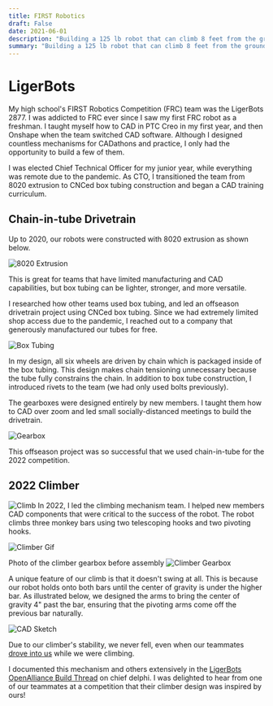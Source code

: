 ```yaml
---
title: FIRST Robotics
draft: False
date: 2021-06-01
description: "Building a 125 lb robot that can climb 8 feet from the ground"
summary: "Building a 125 lb robot that can climb 8 feet from the ground"
---
```


# LigerBots 

My high school's FIRST Robotics Competition (FRC) team was the LigerBots 2877. I was addicted to FRC ever since I saw my first FRC robot as a freshman. I taught myself how to CAD in PTC Creo in my first year, and then Onshape when the team switched CAD software. Although I designed countless mechanisms for CADathons and practice, I only had the opportunity to build a few of them.

I was elected Chief Technical Officer for my junior year, while everything was remote due to the pandemic. As CTO, I transitioned the team from 8020 extrusion to CNCed box tubing construction and began a CAD training curriculum.


## Chain-in-tube Drivetrain

Up to 2020, our robots were constructed with 8020 extrusion as shown below. 

![8020 Extrusion](images/8020_drivetrain.jpg)

This is great for teams that have limited manufacturing and CAD capabilities, but box tubing can be lighter, stronger, and more versatile. 

I researched how other teams used box tubing, and led an offseason drivetrain project using CNCed box tubing. Since we had extremely limited shop access due to the pandemic, I reached out to a company that generously manufactured our tubes for free. 

![Box Tubing](images/cit_drivetrain.jpg)

In my design, all six wheels are driven by chain which is packaged inside of the box tubing. This design makes chain tensioning unnecessary because the tube fully constrains the chain. In addition to box tube construction, I introduced rivets to the team (we had only used bolts previously).

The gearboxes were designed entirely by new members. I taught them how to CAD over zoom and led small socially-distanced meetings to build the drivetrain.

![Gearbox](images/frc_gearbox.jpg)

This offseason project was so successful that we used chain-in-tube for the 2022 competition.

## 2022 Climber

![Climb](featured.jpg)
In 2022, I led the climbing mechanism team. I helped new members CAD components that were critical to the success of the robot. The robot climbs three monkey bars using two telescoping hooks and two pivoting hooks. 

![Climber Gif](https://media.giphy.com/media/v1.Y2lkPTc5MGI3NjExYzQzMGExNDBhNjA5Y2M0Y2MxZGIyNmU2MjRmNzJiMWIzZmZkMjkxOSZjdD1n/1gu9E8hGepu4cbYwjv/giphy-downsized-large.gif)

Photo of the climber gearbox before assembly
![Climber Gearbox](images/frc_climber_gearbox.jpg)

A unique feature of our climb is that it doesn't swing at all. This is because our robot holds onto both bars until the center of gravity is under the higher bar. As illustrated below, we designed the arms to bring the center of gravity 4" past the bar, ensuring that the pivoting arms come off the previous bar naturally.

![CAD Sketch](images/layout_sketch.jpg)

Due to our climber's stability, we never fell, even when our teammates [drove into us](https://clips.twitch.tv/LongHungryToadMrDestructoid-UjjTujn5gISuy5HJ) while we were climbing. 

I documented this mechanism and others extensively in the [LigerBots OpenAlliance Build Thread](https://www.chiefdelphi.com/t/ligerbots-frc-2877-openalliance-build-thread-2022/398824) on chief delphi. I was delighted to hear from one of our teammates at a competition that their climber design was inspired by ours!
